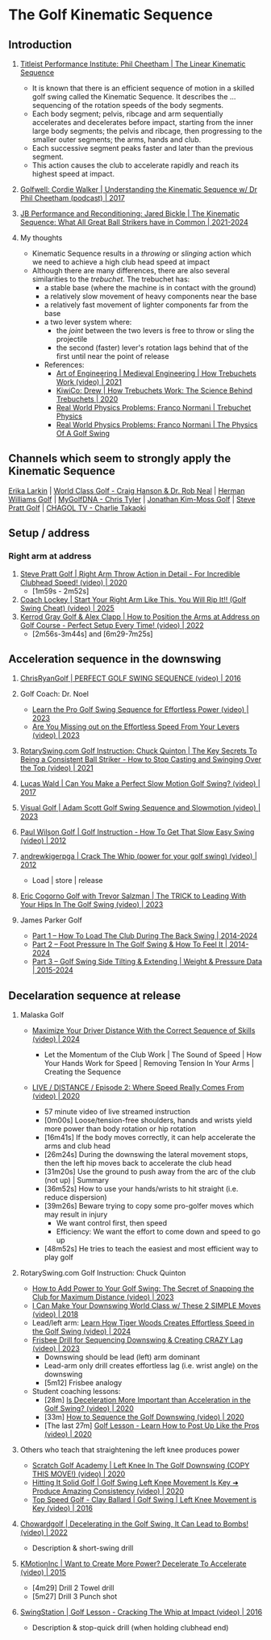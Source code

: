 # The Golf Kinematic Sequence

## Introduction

1. [Titleist Performance Institute: Phil Cheetham | The Linear Kinematic Sequence](https://www.mytpi.com/articles/biomechanics/the-linear-kinematic-sequence)
   - It is known that there is an efficient sequence of motion in a skilled
     golf swing called the Kinematic Sequence. It describes the ...
     sequencing of the rotation speeds of the body segments.
   - Each body segment; pelvis, ribcage and arm sequentially accelerates and
     decelerates before impact, starting from the inner large body segments;
     the pelvis and ribcage, then progressing to the smaller outer segments;
     the arms, hands and club.
   - Each successive segment peaks faster and later than the previous segment.
   - This action causes the club to accelerate rapidly and reach its highest
     speed at impact.

1. [Golfwell: Cordie Walker | Understanding the Kinematic Sequence w/ Dr Phil Cheetham (podcast) | 2017](https://golfwell.co/kinematic-sequence/)

1. [JB Performance and Reconditioning: Jared Bickle | The Kinematic Sequence: What All Great Ball Strikers have in Common | 2021-2024](https://www.jaredbicklept.com/post/the-kinematic-sequence-what-all-great-ball-strikers-have-in-common)

1. My thoughts
   - Kinematic Sequence results in a *throwing* or *slinging* action which
     we need to achieve a high club head speed at impact
   - Although there are many differences, there are also several similarities
     to the *trebuchet*. The trebuchet has:
     * a stable base (where the machine is in contact with the ground)
     * a relatively slow movement of heavy components near the base
     * a relatively fast movement of lighter components far from the base
     * a two lever system where:
       + the *joint* between the two levers is free to throw or sling the projectile
       + the second (faster) lever's rotation lags behind that of the first until
         near the point of release
     * References:
       + [Art of Engineering | Medieval Engineering | How Trebuchets Work (video) | 2021](https://www.youtube.com/watch?v=jTBDc19eW2o)
       + [KiwiCo: Drew | How Trebuchets Work: The Science Behind Trebuchets | 2020](https://www.kiwico.com/blog/the-science-behind/how-trebuchets-work)
       + [Real World Physics Problems: Franco Normani | Trebuchet Physics](https://www.real-world-physics-problems.com/trebuchet-physics.html)
       + [Real World Physics Problems: Franco Normani | The Physics Of A Golf Swing](https://www.real-world-physics-problems.com/physics-of-a-golf-swing.html)


## Channels which seem to strongly apply the Kinematic Sequence

[Erika Larkin](people/Links_ErikaLarkin.md) |
[World Class Golf - Craig Hanson & Dr. Rob Neal](people/Links_WorldClassGolf.md) |
[Herman Williams Golf](people/Links_HermanWilliams.md) |
[MyGolfDNA - Chris Tyler](people/Links_MyGolfDNA.md) |
[Jonathan Kim-Moss Golf](people/Links_JonathanKimMoss.md) |
[Steve Pratt Golf](https://www.youtube.com/@Inmotion70) |
[CHAGOL TV - Charlie Takaoki](people/Links_CHAGOLTV.md)


## Setup / address

### Right arm at address

1. [Steve Pratt Golf | Right Arm Throw Action in Detail - For Incredible Clubhead Speed! (video) | 2020](https://www.youtube.com/watch?v=KZzGHAKx2c0&t=1m59s)
   - [1m59s - 2m52s]
1. [Coach Lockey | Start Your Right Arm Like This. You Will Rip It!! (Golf Swing Cheat) (video) | 2025](https://www.youtube.com/watch?v=H02DljUoO2M&t=1m34s)
1. [Kerrod Gray Golf & Alex Clapp | How to Position the Arms at Address on Golf Course - Perfect Setup Every Time! (video) | 2022](https://www.youtube.com/watch?v=o2aTBJoLoX8&t=2m56s)
   - [2m56s-3m44s] and [6m29-7m25s]


## Acceleration sequence in the downswing

1. [ChrisRyanGolf | PERFECT GOLF SWING SEQUENCE (video) | 2016](https://www.youtube.com/watch?v=q-lBOZzsaj4&t=48s)
1. Golf Coach: Dr. Noel
   - [Learn the Pro Golf Swing Sequence for Effortless Power (video) | 2023](https://www.youtube.com/watch?v=9aeUOVFW3Io)
   - [Are You Missing out on the Effortless Speed From Your Levers (video) | 2023](https://www.youtube.com/watch?v=H9p7g8EmxFI)

1. [RotarySwing.com Golf Instruction: Chuck Quinton | The Key Secrets To Being a Consistent Ball Striker - How to Stop Casting and Swinging Over the Top (video) | 2021](https://www.youtube.com/watch?v=Bl9DSthiUiM&t=11m56s)
1. [Lucas Wald | Can You Make a Perfect Slow Motion Golf Swing? (video) | 2017](https://www.youtube.com/watch?v=ra3c5XSpGZ0)
1. [Visual Golf | Adam Scott Golf Swing Sequence and Slowmotion (video) | 2023](https://www.youtube.com/watch?v=akoPRy4k5Zg)
1. [Paul Wilson Golf | Golf Instruction - How To Get That Slow Easy Swing (video) | 2012](https://www.youtube.com/watch?v=rFxh7hhXwjI)
1. [andrewkigerpga | Crack The Whip (power for your golf swing) (video) | 2012](https://www.youtube.com/watch?v=53u2RsKcHmU)
   - Load | store | release
1. [Eric Cogorno Golf with Trevor Salzman | The TRICK to Leading With Your Hips In The Golf Swing (video) | 2023](https://www.youtube.com/watch?v=veBaQOxnkes&t=2m31s)

1. James Parker Golf
   - [Part 1 – How To Load The Club During The Back Swing | 2014-2024](https://www.jamesparkergolf.com/load-the-club-during-the-backswing/)
   - [Part 2 – Foot Pressure In The Golf Swing & How To Feel It | 2014-2024](https://www.jamesparkergolf.com/foot-pressure-in-the-golf-swing/)
   - [Part 3 – Golf Swing Side Tilting & Extending | Weight & Pressure Data | 2015-2024](http://www.jamesparkergolf.com/golf-swing-side-tilting-and-extending-weight-pressure-data/)


## Decelaration sequence at release

1. Malaska Golf
   - [Maximize Your Driver Distance With the Correct Sequence of Skills (video) | 2024](https://www.youtube.com/watch?v=YXj-TC0ctwk)
     * Let the Momentum of the Club Work | The Sound of Speed | How Your Hands Work for Speed |
       Removing Tension In Your Arms | Creating the Sequence

   - [LIVE / DISTANCE / Episode 2: Where Speed Really Comes From (video) | 2020](https://www.youtube.com/watch?v=9h7ACG5AiLg)
     * 57 minute video of live streamed instruction
     * [0m00s] Loose/tension-free shoulders, hands and wrists yield more power than body rotation or hip rotation
     * [16m41s] If the body moves correctly, it can help accelerate the arms and club head
     * [26m24s] During the downswing the lateral movement stops, then the left hip moves back to accelerate the club head
     * [31m20s] Use the ground to push away from the arc of the club (not up) | Summary
     * [36m52s] How to use your hands/wrists to hit straight (i.e. reduce dispersion)
     * [39m26s] Beware trying to copy some pro-golfer moves which may result in injury
       + We want control first, then speed
       + Efficiency: We want the effort to come down and speed to go up
     * [48m52s] He tries to teach the easiest and most efficient way to play golf

1. RotarySwing.com Golf Instruction: Chuck Quinton
   - [How to Add Power to Your Golf Swing: The Secret of Snapping the Club for Maximum Distance (video) | 2023](https://www.youtube.com/watch?v=MVwA55N-poc)
   - [I Can Make Your Downswing World Class w/ These 2 SIMPLE Moves (video) | 2018](https://www.youtube.com/watch?v=DwR-E4WKTfc&t=1m49s)
   - Lead/left arm: [Learn How Tiger Woods Creates Effortless Speed in the Golf Swing (video) | 2024](https://www.youtube.com/watch?v=DXHjobJ20qw)
   - [Frisbee Drill for Sequencing Downswing & Creating CRAZY Lag (video) | 2023](https://www.youtube.com/watch?v=FlGm5CbXe_g)
     * Downswing should be lead (left) arm dominant
     * Lead-arm only drill creates effortless lag (i.e. wrist angle) on the downswing
     * [5m12] Frisbee analogy
   - Student coaching lessons:
     * [28m] [Is Deceleration More Important than Acceleration in the Golf Swing? (video) | 2020](https://www.youtube.com/watch?v=K6OA8UGq3FI)
     * [33m] [How to Sequence the Golf Downswing (video) | 2020](https://www.youtube.com/watch?v=NRhp4V1f7Nk)
     * [The last 27m] [Golf Lesson - Learn How to Post Up Like the Pros (video) | 2020](https://www.youtube.com/watch?v=vA-efF-18EI&t=12m6s)

1. Others who teach that straightening the left knee produces power
   - [Scratch Golf Academy | Left Knee In The Golf Downswing (COPY THIS MOVE!) (video) | 2020](https://www.youtube.com/watch?v=_aLjlOwulTg&t=7m18s)
   - [Hitting It Solid Golf | Golf Swing Left Knee Movement Is Key ➜ Produce Amazing Consistency (video) | 2020](https://www.youtube.com/watch?v=5vdiLRmy2Fo&t=2m05s)
   - [Top Speed Golf - Clay Ballard | Golf Swing | Left Knee Movement is Key (video) | 2016](https://www.youtube.com/watch?v=Fs9BptF0YoY&t=180s)

1. [Chowardgolf | Decelerating in the Golf Swing, It Can Lead to Bombs! (video) | 2022](https://www.youtube.com/watch?v=1VEY_FpdQho)
   - Description & short-swing drill

1. [KMotionInc | Want to Create More Power? Decelerate To Accelerate (video) | 2015](https://www.youtube.com/watch?v=4QYC3fmelYE&t=4m29s)
   - [4m29] Drill 2 Towel drill
   - [5m27] Drill 3 Punch shot

1. [SwingStation | Golf Lesson - Cracking The Whip at Impact (video) | 2016](https://www.youtube.com/watch?v=i6QANDeMDq4)
   - Description & stop-quick drill (when holding clubhead end)

